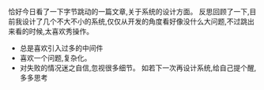 恰好今日看了一下字节跳动的一篇文章,关于系统的设计方面。
反思回顾了一下,目前我设计了几个不大不小的系统,仅仅从开发的角度看好像没什么大问题,不过跳出来看的时候,太喜欢秀操作。
- 总是喜欢引入过多的中间件
- 喜欢一个问题,复杂化。
- 对失败的情况迷之自信,忽视很多细节。
如若下一次再设计系统,给自己提个醒,多多思考
